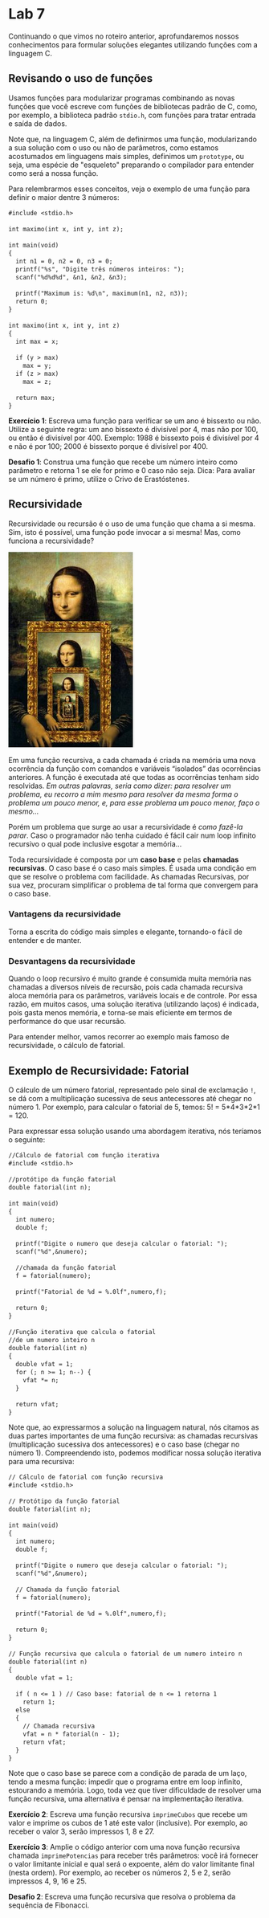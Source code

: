 # Lab 7

Continuando o que vimos no roteiro anterior, aprofundaremos nossos conhecimentos para formular soluções elegantes utilizando funções com a linguagem C.

## Revisando o uso de funções

Usamos funções para modularizar programas combinando as novas funções que você escreve com funções de bibliotecas padrão de C, como, por exemplo, a biblioteca padrão `stdio.h`, com funções para tratar entrada e saída de dados.

Note que, na linguagem C, além de definirmos uma função, modularizando a sua solução com o uso ou não de parâmetros, como estamos acostumados em linguagens mais simples, definimos um `prototype`, ou seja, uma espécie de "esqueleto" preparando o compilador para entender como será a nossa função. 

Para relembrarmos esses conceitos, veja o exemplo de uma função para definir o maior dentre 3 números:

```
#include <stdio.h>

int maximo(int x, int y, int z);

int main(void) 
{
  int n1 = 0, n2 = 0, n3 = 0;
  printf("%s", "Digite três números inteiros: ");
  scanf("%d%d%d", &n1, &n2, &n3);
  
  printf("Maximum is: %d\n", maximum(n1, n2, n3));
  return 0;
}

int maximo(int x, int y, int z) 
{
  int max = x;
  
  if (y > max) 
    max = y; 
  if (z > max) 
    max = z; 
    
  return max;
}
```

**Exercício 1**: Escreva uma função para verificar se um ano é bissexto ou não. Utilize a seguinte regra: um ano bissexto é divisível por 4, mas não por 100, ou então é divisível por 400.
Exemplo: 1988 é bissexto pois é divisível por 4 e não é por 100; 2000 é bissexto porque é divisível por 400.

**Desafio 1**: Construa uma função que recebe um número inteiro como parâmetro e retorna 1 se ele for primo e 0 caso não seja. Dica: Para avaliar se um número é primo, utilize o Crivo de Erastóstenes.

## Recursividade

Recursividade ou recursão é o uso de uma função que chama a si mesma. Sim, isto é possível, uma função pode invocar a si mesma!
Mas, como funciona a recursividade?

![](recursion.jpg)

Em uma função recursiva, a cada chamada é criada na memória uma nova ocorrência da função com comandos e variáveis “isolados” das ocorrências anteriores.
A função é executada até que todas as ocorrências tenham sido resolvidas. _Em outras palavras, seria como dizer: para resolver um problema, eu recorro a mim mesmo para resolver da mesma forma o problema um pouco menor, e, para esse problema um pouco menor, faço o mesmo..._

Porém um problema que surge ao usar a recursividade é _como fazê-la parar_. Caso o programador não tenha cuidado é fácil cair num loop infinito recursivo o qual pode inclusive esgotar a memória…

Toda recursividade é composta por um **caso base** e pelas **chamadas recursivas**. O caso base é o caso mais simples. É usada uma condição em que se resolve o problema com facilidade. As chamadas Recursivas, por sua vez, procuram simplificar o problema de tal forma que convergem para o caso base.

### Vantagens da recursividade

Torna a escrita do código mais simples e elegante, tornando-o fácil de entender e de manter.

### Desvantagens da recursividade

Quando o loop recursivo é muito grande é consumida muita memória nas chamadas a diversos níveis de recursão, pois cada chamada recursiva aloca memória para os parâmetros, variáveis locais e de controle. Por essa razão, em muitos casos, uma solução iterativa (utilizando laços) é indicada, pois gasta menos memória, e torna-se mais eficiente em termos de performance do que usar recursão.

Para entender melhor, vamos recorrer ao exemplo mais famoso de recursividade, o cálculo de fatorial.

## Exemplo de Recursividade: Fatorial

O cálculo de um número fatorial, representado pelo sinal de exclamação `!`, se dá com a multiplicação sucessiva de seus antecessores até chegar no número 1. Por exemplo, para calcular o fatorial de 5, temos: 5! = 5\*4\*3\*2\*1 = 120.

Para expressar essa solução usando uma abordagem iterativa, nós teríamos o seguinte: 

```
//Cálculo de fatorial com função iterativa
#include <stdio.h>

//protótipo da função fatorial
double fatorial(int n);

int main(void)
{
  int numero;
  double f;
  
  printf("Digite o numero que deseja calcular o fatorial: ");
  scanf("%d",&numero);
  
  //chamada da função fatorial
  f = fatorial(numero);
  
  printf("Fatorial de %d = %.0lf",numero,f);
  
  return 0;
}

//Função iterativa que calcula o fatorial
//de um numero inteiro n
double fatorial(int n)
{
  double vfat = 1;
  for (; n >= 1; n--) {
    vfat *= n;
  }
  
  return vfat;
}
```

Note que, ao expressarmos a solução na linguagem natural, nós citamos as duas partes importantes de uma função recursiva: as chamadas recursivas (multiplicação sucessiva dos antecessores) e o caso base (chegar no número 1). Compreendendo isto, podemos modificar nossa solução iterativa para uma recursiva:

```
// Cálculo de fatorial com função recursiva
#include <stdio.h>

// Protótipo da função fatorial
double fatorial(int n);

int main(void)
{
  int numero;
  double f;
  
  printf("Digite o numero que deseja calcular o fatorial: ");
  scanf("%d",&numero);
  
  // Chamada da função fatorial
  f = fatorial(numero);
  
  printf("Fatorial de %d = %.0lf",numero,f);
  
  return 0;
}

// Função recursiva que calcula o fatorial de um numero inteiro n
double fatorial(int n)
{
  double vfat = 1;
  
  if ( n <= 1 ) // Caso base: fatorial de n <= 1 retorna 1
    return 1;
  else
  {
    // Chamada recursiva
    vfat = n * fatorial(n - 1);
    return vfat;
  }
}
```

Note que o caso base se parece com a condição de parada de um laço, tendo a mesma função: impedir que o programa entre em loop infinito, estourando a memória. Logo, toda vez que tiver dificuldade de resolver uma função recursiva, uma alternativa é pensar na implementação iterativa. 

**Exercício 2**: Escreva uma função recursiva `imprimeCubos` que recebe um valor e imprime os cubos de 1 até este valor (inclusive). Por exemplo, ao receber o valor 3, serão impressos 1, 8 e 27.

**Exercício 3**: Amplie o código anterior com uma nova função recursiva chamada `imprimePotencias` para receber três parâmetros: você irá fornecer o valor limitante inicial e qual será o expoente, além do valor limitante final (nesta ordem). Por exemplo, ao receber os números 2, 5 e 2, serão impressos 4, 9, 16 e 25.

**Desafio 2**: Escreva uma função recursiva que resolva o problema da sequência de Fibonacci. 